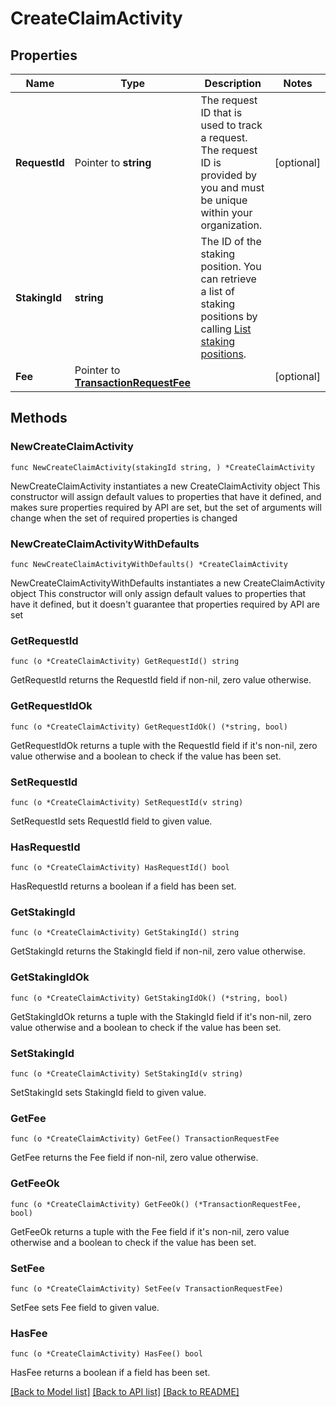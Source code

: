 # CreateClaimActivity

## Properties

Name | Type | Description | Notes
------------ | ------------- | ------------- | -------------
**RequestId** | Pointer to **string** | The request ID that is used to track a request. The request ID is provided by you and must be unique within your organization. | [optional] 
**StakingId** | **string** | The ID of the staking position. You can retrieve a list of staking positions by calling [List staking positions](/v2/api-references/stakings/list-staking-positions). | 
**Fee** | Pointer to [**TransactionRequestFee**](TransactionRequestFee.md) |  | [optional] 

## Methods

### NewCreateClaimActivity

`func NewCreateClaimActivity(stakingId string, ) *CreateClaimActivity`

NewCreateClaimActivity instantiates a new CreateClaimActivity object
This constructor will assign default values to properties that have it defined,
and makes sure properties required by API are set, but the set of arguments
will change when the set of required properties is changed

### NewCreateClaimActivityWithDefaults

`func NewCreateClaimActivityWithDefaults() *CreateClaimActivity`

NewCreateClaimActivityWithDefaults instantiates a new CreateClaimActivity object
This constructor will only assign default values to properties that have it defined,
but it doesn't guarantee that properties required by API are set

### GetRequestId

`func (o *CreateClaimActivity) GetRequestId() string`

GetRequestId returns the RequestId field if non-nil, zero value otherwise.

### GetRequestIdOk

`func (o *CreateClaimActivity) GetRequestIdOk() (*string, bool)`

GetRequestIdOk returns a tuple with the RequestId field if it's non-nil, zero value otherwise
and a boolean to check if the value has been set.

### SetRequestId

`func (o *CreateClaimActivity) SetRequestId(v string)`

SetRequestId sets RequestId field to given value.

### HasRequestId

`func (o *CreateClaimActivity) HasRequestId() bool`

HasRequestId returns a boolean if a field has been set.

### GetStakingId

`func (o *CreateClaimActivity) GetStakingId() string`

GetStakingId returns the StakingId field if non-nil, zero value otherwise.

### GetStakingIdOk

`func (o *CreateClaimActivity) GetStakingIdOk() (*string, bool)`

GetStakingIdOk returns a tuple with the StakingId field if it's non-nil, zero value otherwise
and a boolean to check if the value has been set.

### SetStakingId

`func (o *CreateClaimActivity) SetStakingId(v string)`

SetStakingId sets StakingId field to given value.


### GetFee

`func (o *CreateClaimActivity) GetFee() TransactionRequestFee`

GetFee returns the Fee field if non-nil, zero value otherwise.

### GetFeeOk

`func (o *CreateClaimActivity) GetFeeOk() (*TransactionRequestFee, bool)`

GetFeeOk returns a tuple with the Fee field if it's non-nil, zero value otherwise
and a boolean to check if the value has been set.

### SetFee

`func (o *CreateClaimActivity) SetFee(v TransactionRequestFee)`

SetFee sets Fee field to given value.

### HasFee

`func (o *CreateClaimActivity) HasFee() bool`

HasFee returns a boolean if a field has been set.


[[Back to Model list]](../README.md#documentation-for-models) [[Back to API list]](../README.md#documentation-for-api-endpoints) [[Back to README]](../README.md)


